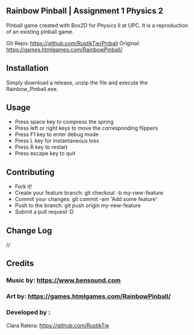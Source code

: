 ## Rainbow Pinball | Assignment 1 Physics 2
Pinball game created with Box2D for Physics II at UPC. It is a reproduction of an existing pinball game. 

Git Repo: https://github.com/RustikTie/Pinball
Original: https://games.htmlgames.com/RainbowPinball/

## Installation

Simply download a release, unzip the file and execute the Rainbow_Pinball.exe.

## Usage

- Press space key to compress the spring
- Press left or right keys to move the corresponding flippers
- Press F1 key to enter debug mode
- Press L key for instantaneous loss
- Press R key to restart
- Press escape key to quit

## Contributing
- Fork it!
- Create your feature branch: git checkout -b my-new-feature
- Commit your changes: git commit -am 'Add some feature'
- Push to the branch: git push origin my-new-feature
- Submit a pull request :D

## Change Log
//

## Credits

### Music by: https://www.bensound.com

### Art by: https://games.htmlgames.com/RainbowPinball/

### Developed by :
Clara Ratera: https://github.com/RustikTie
